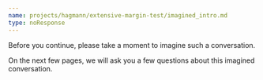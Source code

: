 ```yaml
---
name: projects/hagmann/extensive-margin-test/imagined_intro.md
type: noResponse
---
```


Before you continue, please take a moment to imagine such a conversation.

On the next few pages, we will ask you a few questions about this imagined conversation. 